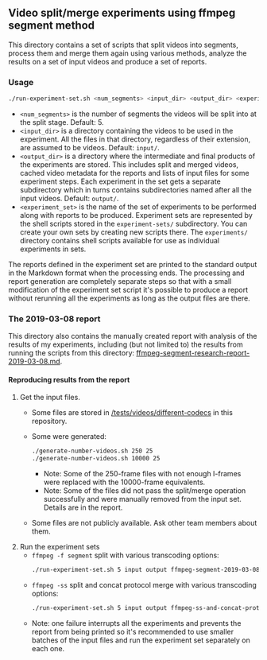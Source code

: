 ## Video split/merge experiments using ffmpeg segment method
This directory contains a set of scripts that split videos into segments, process them and merge them again using various methods, analyze the results on a set of input videos and produce a set of reports.

### Usage
``` bash
./run-experiment-set.sh <num_segments> <input_dir> <output_dir> <experiment_set>
```
- `<num_segments>` is the number of segments the videos will be split into at the split stage.
    Default: 5.
- `<input_dir>` is a directory containing the videos to be used in the experiment.
    All the files in that directory, regardless of their extension, are assumed to be videos.
    Default: `input/`.
- `<output_dir>` is a directory where the intermediate and final products of the experiments are stored.
    This includes split and merged videos, cached video metadata for the reports and lists of input files for some experiment steps.
    Each experiment in the set gets a separate subdirectory which in turns contains subdirectories named after all the input videos.
    Default: `output/`.
- `<experiment_set>` is the name of the set of experiments to be performed along with reports to be produced.
    Experiment sets are represented by the shell scripts stored in the `experiment-sets/` subdirectory.
    You can create your own sets by creating new scripts there.
    The `experiments/` directory contains shell scripts available for use as individual experiments in sets.

The reports defined in the experiment set are printed to the standard output in the Markdown format when the processing ends.
The processing and report generation are completely separate steps so that with a small modification of the experiment set script it's possible to produce a report without rerunning all the experiments as long as the output files are there.

### The 2019-03-08 report
This directory also contains the manually created report with analysis of the results of my experiments, including (but not limited to) the results from running the scripts from this directory: [ffmpeg-segment-research-report-2019-03-08.md](ffmpeg-segment-research-report-2019-03-08.md).

#### Reproducing results from the report
1. Get the input files.
    - Some files are stored in [/tests/videos/different-codecs](/tests/videos/different-codecs) in this repository.
    - Some were generated:

        ``` bash
        ./generate-number-videos.sh 250 25
        ./generate-number-videos.sh 10000 25
        ```
        - Note: Some of the 250-frame files with not enough I-frames were replaced with the 10000-frame equivalents.
        - Note: Some of the files did not pass the split/merge operation successfully and were manually removed from the input set.
          Details are in the report.
    - Some files are not publicly available.
        Ask other team members about them.
2. Run the experiment sets
    - `ffmpeg -f segment` split with various transcoding options:
        ``` bash
        ./run-experiment-set.sh 5 input output ffmpeg-segment-2019-03-08
        ```
    - `ffmpeg -ss` split and concat protocol merge with various transcoding options:
        ``` bash
        ./run-experiment-set.sh 5 input output ffmpeg-ss-and-concat-protocol-2019-03-08
        ```
    - Note: one failure interrupts all the experiments and prevents the report from being printed so it's recommended to use smaller batches of the input files and run the experiment set separately on each one.
